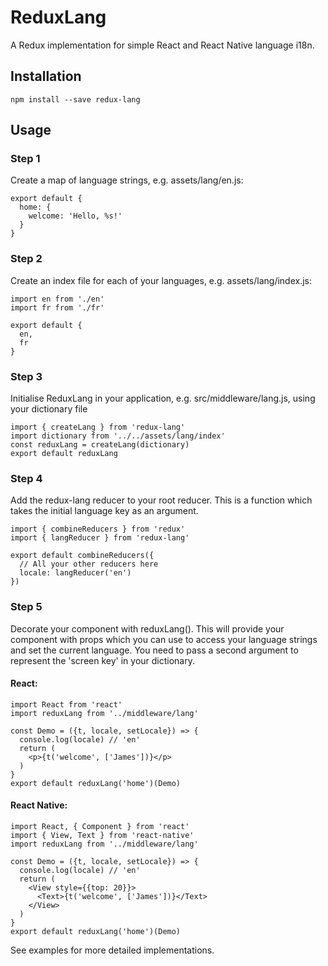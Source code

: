 # ReduxLang
A Redux implementation for simple React and React Native language i18n.

## Installation
```npm install --save redux-lang```

## Usage

### Step 1
Create a map of language strings, e.g. assets/lang/en.js:
```
export default {
  home: {
    welcome: 'Hello, %s!'
  }
}
```

### Step 2
Create an index file for each of your languages, e.g. assets/lang/index.js:
```
import en from './en'
import fr from './fr'

export default {
  en,
  fr
}
```

### Step 3
Initialise ReduxLang in your application, e.g. src/middleware/lang.js,
using your dictionary file
```
import { createLang } from 'redux-lang'
import dictionary from '../../assets/lang/index'
const reduxLang = createLang(dictionary)
export default reduxLang
```

### Step 4
Add the redux-lang reducer to your root reducer.
This is a function which takes the initial language key as an argument.

```
import { combineReducers } from 'redux'
import { langReducer } from 'redux-lang'

export default combineReducers({
  // All your other reducers here
  locale: langReducer('en')
})
```

### Step 5
Decorate your component with reduxLang().
This will provide your component with props which you can use to access your
language strings and set the current language. You need to pass a second
argument to represent the 'screen key' in your dictionary.

#### React:
```
import React from 'react'
import reduxLang from '../middleware/lang'

const Demo = ({t, locale, setLocale}) => {
  console.log(locale) // 'en'
  return (
    <p>{t('welcome', ['James'])}</p>
  )
}
export default reduxLang('home')(Demo)
```

#### React Native:
```
import React, { Component } from 'react'
import { View, Text } from 'react-native'
import reduxLang from '../middleware/lang'

const Demo = ({t, locale, setLocale}) => {
  console.log(locale) // 'en'
  return (
    <View style={{top: 20}}>
      <Text>{t('welcome', ['James'])}</Text>
    </View>
  )
}
export default reduxLang('home')(Demo)
```
See examples for more detailed implementations.

